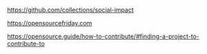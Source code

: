 https://github.com/collections/social-impact


https://opensourcefriday.com

https://opensource.guide/how-to-contribute/#finding-a-project-to-contribute-to

